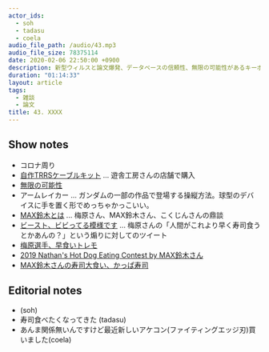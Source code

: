 ```yaml
---
actor_ids:
  - soh
  - tadasu
  - coela
audio_file_path: /audio/43.mp3
audio_file_size: 78375114
date: 2020-02-06 22:50:00 +0900
description: 新型ウィルスと論文爆発、データベースの信頼性、無限の可能性があるキーボード、早食いの攻略について話しました。
duration: "01:14:33"
layout: article
tags: 
  - 雑談
  - 論文
title: 43. XXXX
---
```


## Show notes
- コロナ周り
- [自作TRRSケーブルキット](https://mobile.twitter.com/yushakobo/status/1085410057053966341) ... 遊舎工房さんの店舗で購入
- [無限の可能性](https://booth.pm/ja/items/1313334) 
- アームレイカー ... ガンダムの一部の作品で登場する操縦方法。球型のデバイスに手を置く形でめっちゃかっこいい。
- [MAX鈴木とは](https://www.youtube.com/watch?v=KK_QdhsVl8U) ... 梅原さん、MAX鈴木さん、こくじんさんの鼎談
- [ビースト、ビビってる模様です](https://twitter.com/FReeMax1027/status/1222883402509979650) ... 梅原さんの「人間がこれより早く寿司食うとかあんの？」という煽りに対してのツイート
- [梅原選手、早食いトレモ](https://www.youtube.com/watch?v=Ykrh1l_Xrq0)
- [2019 Nathan's Hot Dog Eating Contest by MAX鈴木さん](https://www.youtube.com/watch?v=G12v68U7tgo)
- [MAX鈴木さんの寿司大食い、かっぱ寿司](https://www.youtube.com/watch?v=wmV-urzRHLY)

## Editorial notes
- (soh)
- 寿司食べたくなってきた (tadasu)
- あんま関係無いんですけど最近新しいアケコン(ファイティングエッジ刃)買いました(coela)

